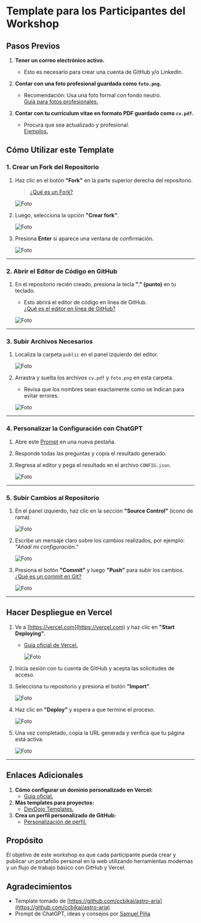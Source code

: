 # **Template para los Participantes del Workshop**

## **Pasos Previos**

1. **Tener un correo electrónico activo.**

   - Esto es necesario para crear una cuenta de GitHub y/o LinkedIn.

2. **Contar con una foto profesional guardada como `foto.png`.**

   - Recomendación: Usa una foto formal con fondo neutro.  
     [Guía para fotos profesionales.](https://orientacion-laboral.infojobs.net/10-consejos-foto-cv)

3. **Contar con tu currículum vitae en formato PDF guardado como `cv.pdf`.**
   - Procura que sea actualizado y profesional.  
     [Ejemplos.](https://www.canva.com/resumes/templates)

## **Cómo Utilizar este Template**

### **1. Crear un Fork del Repositorio**

1. Haz clic en el botón **"Fork"** en la parte superior derecha del repositorio.

   > [¿Qué es un Fork?](https://docs.github.com/es/get-started/quickstart/fork-a-repo)

   ![Foto](https://via.placeholder.com/600x400?text=Placeholder)

2. Luego, selecciona la opción **"Crear fork"**.

   ![Foto](https://via.placeholder.com/600x400?text=Placeholder)

3. Presiona **Enter** si aparece una ventana de confirmación.

   ![Foto](https://via.placeholder.com/600x400?text=Placeholder)

---

### **2. Abrir el Editor de Código en GitHub**

1. En el repositorio recién creado, presiona la tecla **"." (punto)** en tu teclado.

   - Esto abrirá el editor de código en línea de GitHub.  
     [¿Qué es el editor en línea de GitHub?](https://github.dev/)

   ![Foto](https://via.placeholder.com/600x400?text=Placeholder)

---

### **3. Subir Archivos Necesarios**

1. Localiza la carpeta `public` en el panel izquierdo del editor.

   ![Foto](https://via.placeholder.com/600x400?text=Placeholder)

2. Arrastra y suelta los archivos `cv.pdf` y `foto.png` en esta carpeta.

   - Revisa que los nombres sean exactamente como se indican para evitar errores.

   ![Foto](https://via.placeholder.com/600x400?text=Placeholder)

---

### **4. Personalizar la Configuración con ChatGPT**

1. Abre este [Prompt](https://chatgpt.com/share/6760b3ea-fc94-8003-b51b-6058631190d1) en una nueva pestaña.

2. Responde todas las preguntas y copia el resultado generado.

3. Regresa al editor y pega el resultado en el archivo `CONFIG.json`.

   ![Foto](https://via.placeholder.com/600x400?text=Placeholder)

---

### **5. Subir Cambios al Repositorio**

1. En el panel izquierdo, haz clic en la sección **"Source Control"** (icono de rama).

   ![Foto](https://via.placeholder.com/600x400?text=Placeholder)

2. Escribe un mensaje claro sobre los cambios realizados, por ejemplo: _"Añadí mi configuración."_

   ![Foto](https://via.placeholder.com/600x400?text=Placeholder)

3. Presiona el botón **"Commit"** y luego **"Push"** para subir los cambios.  
   [¿Qué es un commit en Git?](https://git-scm.com/docs/git-commit)

   ![Foto](https://via.placeholder.com/600x400?text=Placeholder)

---

## **Hacer Despliegue en Vercel**

1. Ve a [https://vercel.com](https://vercel.com) y haz clic en **"Start Deploying"**.

   - [Guía oficial de Vercel.](https://vercel.com/docs)

     ![Foto](https://via.placeholder.com/600x400?text=Placeholder)

2. Inicia sesión con tu cuenta de GitHub y acepta las solicitudes de acceso.

3. Selecciona tu repositorio y presiona el botón **"Import"**.

   ![Foto](https://via.placeholder.com/600x400?text=Placeholder)

4. Haz clic en **"Deploy"** y espera a que termine el proceso.

   ![Foto](https://via.placeholder.com/600x400?text=Placeholder)

5. Una vez completado, copia la URL generada y verifica que tu página está activa.

   ![Foto](https://via.placeholder.com/600x400?text=Placeholder)

---

## **Enlaces Adicionales**

1. **Cómo configurar un dominio personalizado en Vercel:**
   - [Guía oficial.](https://vercel.com/docs/concepts/projects/domains)
2. **Más templates para proyectos:**
   - [DevDojo Templates.](https://static.devdojo.com/templates/)
3. **Crea un perfil personalizado de GitHub:**
   - [Personalización de perfil.](https://zzetao.github.io/awesome-github-profile/)

## **Propósito**

El objetivo de este workshop es que cada participante pueda crear y publicar un portafolio personal en la web utilizando herramientas modernas y un flujo de trabajo básico con GitHub y Vercel.

## **Agradecimientos**

- Template tomado de [https://github.com/ccbikai/astro-aria](https://github.com/ccbikai/astro-aria)
- Prompt de ChatGPT, ideas y consejos por [Samuel Piña](https://github.com/Samuelpinap)
